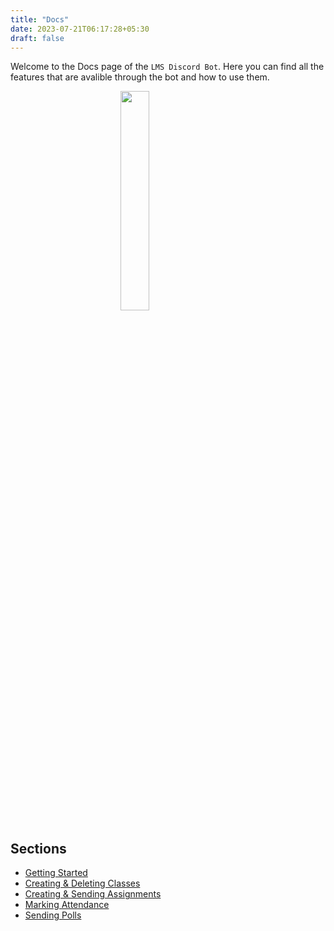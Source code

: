 ```yaml
---
title: "Docs"
date: 2023-07-21T06:17:28+05:30
draft: false
---
```


Welcome to the Docs page of the `LMS Discord Bot`. Here you can find all the features that are avalible through the bot and how to use them.

<img src="/images/lms.png" style="display: block; margin-left: auto; margin-right: auto; width: 30%;">

## Sections

-   [Getting Started](getting-started)
-   [Creating & Deleting Classes](classes)
-   [Creating & Sending Assignments](assignments)
-   [Marking Attendance](attendance)
-   [Sending Polls](polls)
